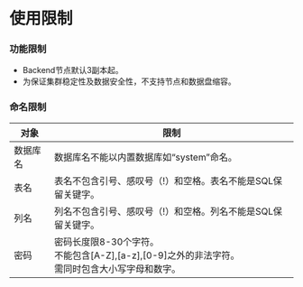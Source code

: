 # 使用限制

### 功能限制

 * Backend节点默认3副本起。
 * 为保证集群稳定性及数据安全性，不支持节点和数据盘缩容。

### 命名限制

| 对象     | 限制                                                         |
| -------- | ------------------------------------------------------------ |
| 数据库名 | 数据库名不能以内置数据库如“system”命名。                     |
| 表名     | 表名不包含引号、感叹号（!）和空格。表名不能是SQL保留关键字。 |
| 列名     | 列名不包含引号、感叹号（!）和空格。列名不能是SQL保留关键字。 |
| 密码     | 密码长度限8-30个字符。 <br />不能包含[A-Z],[a-z],[0-9]之外的非法字符。 <br />需同时包含大小写字母和数字。 |

